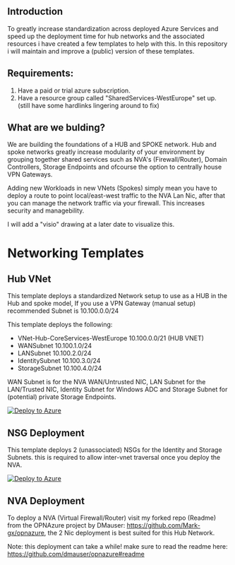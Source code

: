 ## Introduction
To greatly increase standardization across deployed Azure Services and speed up the deployment time for hub networks and the associated resources i have created a few templates to help with this. In this repository i will maintain and improve a (public) version of these templates.

## Requirements:
1. Have a paid or trial azure subscription.
2. Have a resource group called "SharedServices-WestEurope" set up. (still have some hardlinks lingering around to fix)

## What are we bulding?
We are building the foundations of a HUB and SPOKE network. Hub and spoke networks greatly increase modularity of your environment by grouping together shared services such as NVA's (Firewall/Router), Domain Controllers, Storage Endpoints and ofcourse the option to centrally house VPN Gateways. 

Adding new Workloads in new VNets (Spokes) simply mean you have to deploy a route to point local/east-west traffic to the NVA Lan Nic, after that you can manage the network traffic via your firewall. This increases security and managebility.

I will add a "visio" drawing at a later date to visualize this.


# Networking Templates
## Hub VNet

This template deploys a standardized Network setup to use as a HUB in the Hub and spoke model, If you use a VPN Gateway (manual setup) recommended Subnet is 10.100.0.0/24

This template deploys the following:
* VNet-Hub-CoreServices-WestEurope 10.100.0.0/21 (HUB VNET)
* WANSubnet 10.100.1.0/24
* LANSubnet 10.100.2.0/24
* IdentitySubnet 10.100.3.0/24
* StorageSubnet 10.100.4.0/24

WAN Subnet is for the NVA WAN/Untrusted NIC, LAN Subnet for the LAN/Trusted NIC, Identity Subnet for Windows ADC and Storage Subnet for (potential) private Storage Endpoints.



[![Deploy to Azure](https://aka.ms/deploytoazurebutton)](https://portal.azure.com/#create/Microsoft.Template/uri/https%3A%2F%2Fraw.githubusercontent.com%2FMark-gx%2FAzureTemplates%2Fmain%2FVirtualNetworks%2FVNet-Hub-Networking%2Ftemplate.json)

## NSG Deployment

This template deploys 2 (unassociated) NSGs for the Identity and Storage Subnets. this is required to allow inter-vnet traversal once you deploy the NVA.


[![Deploy to Azure](https://aka.ms/deploytoazurebutton)](https://portal.azure.com/#create/Microsoft.Template/uri/https%3A%2F%2Fraw.githubusercontent.com%2FMark-gx%2FAzureTemplates%2Fmain%2FVirtualNetworks%2FNSG-HUB-AI1%2FNsg.json)

## NVA Deployment

To deploy a NVA (Virtual Firewall/Router) visit my forked repo (Readme) from the OPNAzure project by DMauser: https://github.com/Mark-gx/opnazure, the 2 Nic deployment is best suited for this Hub Network.

Note: this deployment can take a while! make sure to read the readme here: https://github.com/dmauser/opnazure#readme

